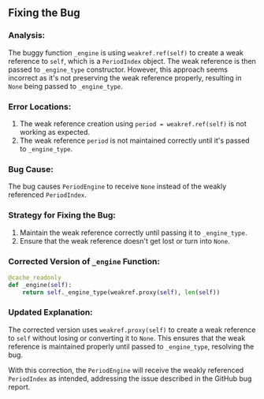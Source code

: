 ## Fixing the Bug

### Analysis:
The buggy function `_engine` is using `weakref.ref(self)` to create a weak reference to `self`, which is a `PeriodIndex` object. The weak reference is then passed to `_engine_type` constructor. However, this approach seems incorrect as it's not preserving the weak reference properly, resulting in `None` being passed to `_engine_type`.

### Error Locations:
1. The weak reference creation using `period = weakref.ref(self)` is not working as expected.
2. The weak reference `period` is not maintained correctly until it's passed to `_engine_type`.

### Bug Cause:
The bug causes `PeriodEngine` to receive `None` instead of the weakly referenced `PeriodIndex`.

### Strategy for Fixing the Bug:
1. Maintain the weak reference correctly until passing it to `_engine_type`.
2. Ensure that the weak reference doesn't get lost or turn into `None`.

### Corrected Version of `_engine` Function:
```python
@cache_readonly
def _engine(self):
    return self._engine_type(weakref.proxy(self), len(self))
```

### Updated Explanation:
The corrected version uses `weakref.proxy(self)` to create a weak reference to `self` without losing or converting it to `None`. This ensures that the weak reference is maintained properly until passed to `_engine_type`, resolving the bug.

With this correction, the `PeriodEngine` will receive the weakly referenced `PeriodIndex` as intended, addressing the issue described in the GitHub bug report.